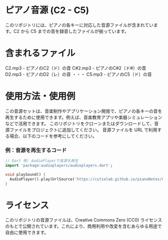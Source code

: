 # ピアノ音源 (C2 - C5)
このリポジトリには、ピアノの各キーに対応した音源ファイルが含まれています。C2 から C5 までの音を録音したファイルが揃っています。

# 含まれるファイル
C2.mp3 - ピアノのC2（ド）の音
C#2.mp3 - ピアノのC#2（ド#）の音
D2.mp3 - ピアノのD2（レ）の音
・・・
C5.mp3 - ピアノのC5（ド）の音

# 使用方法・使用例
この音源セットは、音楽制作やアプリケーション開発で、ピアノの各キーの音を再生するために使用できます。例えば、音楽教育アプリや楽器シミュレーションなどで活用できます。
このリポジトリをクローンまたはダウンロードして、音源ファイルをプロジェクトに追加してください。
音源ファイルを URL で利用する場合、以下のコードを参考にしてください。
### 例：音源を再生するコード
```dart
// Dart 例: AudioPlayerで音源を再生
import 'package:audioplayers/audioplayers.dart';

void playSound() {
  AudioPlayer().play(UrlSource('https://cutielab.github.io/pianoNotes/Csharp3.mp3'));
}
```

# ライセンス
このリポジトリの音源ファイルは、Creative Commons Zero (CC0) ライセンスのもとで公開されています。これにより、商用利用や改変を含むあらゆる用途で自由に使用できます。
